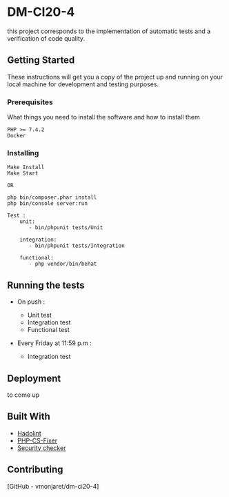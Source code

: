 # DM-CI20-4

this project corresponds to the implementation of automatic tests and a verification of code quality.

## Getting Started

These instructions will get you a copy of the project up and running on your local machine for development and testing purposes.

### Prerequisites

What things you need to install the software and how to install them

```
PHP >= 7.4.2
Docker
```

### Installing

```
Make Install
Make Start

OR

php bin/composer.phar install
php bin/console server:run

Test : 
    unit:
       - bin/phpunit tests/Unit

    integration:
       - bin/phpunit tests/Integration

    functional:
       - php vendor/bin/behat
```

## Running the tests

* On push :
    - Unit test
    - Integration test
    - Functional test
    
* Every Friday at 11:59 p.m :
    - Integration test

## Deployment

to come up

## Built With

* [Hadolint](https://github.com/hadolint/hadolint)
* [PHP-CS-Fixer](https://github.com/FriendsOfPHP/PHP-CS-Fixer)
* [Security checker](https://github.com/sensiolabs/security-checker)

## Contributing

[GitHub - vmonjaret/dm-ci20-4]
